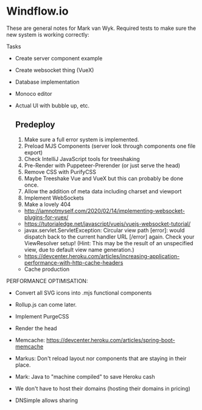 # Windflow.io
These are general notes for Mark van Wyk. Required tests to make sure the new system is working correctly:


Tasks
 * Create server component example
 * Create websocket thing (VueX)
 * Database implementation
 * Monoco editor
 * Actual UI with bubble up, etc.


   ## Predeploy
   1. Make sure a full error system is implemented.
   2. Preload MJS Components (server look through components one file export)
   3. Check IntelliJ JavaScript tools for treeshaking
   4. Pre-Render with Puppeteer-Prerender (or just serve the head)
   5. Remove CSS with PurifyCSS
   6. Maybe Treeshake Vue and VueX but this can probably be done once.
   7. Allow the addition of meta data including charset and viewport
   8. Implement WebSockets
   9. Make a lovely 404

   * http://iamnotmyself.com/2020/02/14/implementing-websocket-plugins-for-vuex/
   * https://tutorialedge.net/javascript/vuejs/vuejs-websocket-tutorial/
   * javax.servlet.ServletException: Circular view path [error]: would dispatch back to the current handler URL [/error] again. Check your ViewResolver setup! (Hint: This may be the result of an unspecified view, due to default view name generation.)
   * https://devcenter.heroku.com/articles/increasing-application-performance-with-http-cache-headers
   * Cache production

PERFORMANCE OPTIMISATION:
   * Convert all SVG icons into .mjs functional components
   * Rollup.js can come later.
   * Implement PurgeCSS
   * Render the head
   * Memcache: https://devcenter.heroku.com/articles/spring-boot-memcache
   
   * Markus: Don't reload layout nor components that are staying in their place.
   * Mark: Java to "machine compiled" to save Heroku cash
   * We don't have to host their domains (hosting their domains in pricing)
   * DNSimple allows sharing
  
